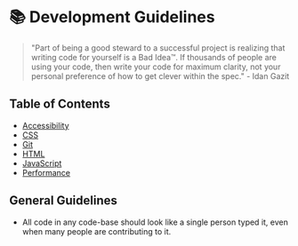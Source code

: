 # 📚 Development Guidelines

> "Part of being a good steward to a successful project is realizing that
> writing code for yourself is a Bad Idea™. If thousands of people are using
> your code, then write your code for maximum clarity, not your personal
> preference of how to get clever within the spec." - Idan Gazit

## Table of Contents

* [Accessibility](./accessibility/)
* [CSS](./css/)
* [Git](./git/)
* [HTML](./html/)
* [JavaScript](./javascript/)
* [Performance](./performance/)

## General Guidelines

* All code in any code-base should look like a single person typed it, even
  when many people are contributing to it.